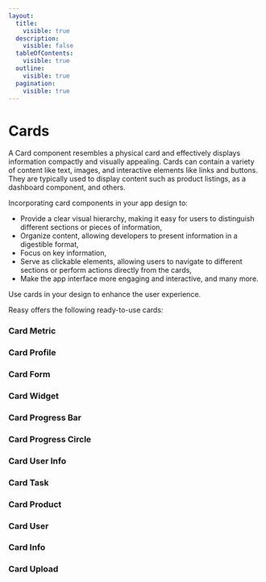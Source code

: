 ```yaml
---
layout:
  title:
    visible: true
  description:
    visible: false
  tableOfContents:
    visible: true
  outline:
    visible: true
  pagination:
    visible: true
---
```


# Cards

A Card component resembles a physical card and effectively displays information compactly and visually appealing. Cards can contain a variety of content like text, images, and interactive elements like links and buttons. They are typically used to display content such as product listings, as a dashboard component, and others.

Incorporating card components in your app design to:

* Provide a clear visual hierarchy, making it easy for users to distinguish different sections or pieces of information,
* Organize content, allowing developers to present information in a digestible format,
* Focus on key information,
* Serve as clickable elements, allowing users to navigate to different sections or perform actions directly from the cards,
* Make the app interface more engaging and interactive, and many more.

Use cards in your design to enhance the user experience.&#x20;

Reasy offers the following ready-to-use cards:

### Card Metric

### Card Profile

### Card Form

### Card Widget

### Card Progress Bar

### Card Progress Circle

### Card User Info

### Card Task

### Card Product

### Card User

### Card Info

### Card Upload
